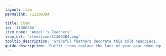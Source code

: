 ```yaml
---
layout: item
permalink: /11300384

title: Item
id: '11300384'
item_name: 'Angel''s Feathers'
icon_url: 'item/icon/11300384.png'
tooltip_description: 'Graceful feathers decorate this bold headpiece.'
guide_description: 'Outfit items replace the look of your gear when equipped.'
---
```

